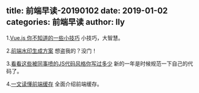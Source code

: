 title: 前端早读-20190102
date: 2019-01-02
categories: 前端早读
author: lly
---

1.[Vue.js 你不知道的一些小技巧](https://juejin.im/post/5be01d0ce51d450700084925)
小技巧，大智慧。

2.[前端水印生成方案](https://juejin.im/entry/5b55db355188251b11097366)
想盗我的？没门！

3.[看看这些被同事喷的JS代码风格你写过多少](https://juejin.im/post/5becf928f265da61380ec986)
新的一年是时候规范一下自己的代码了。

4.[一文读懂前端缓存](https://zhuanlan.zhihu.com/p/44789005)
全面介绍前端缓存。